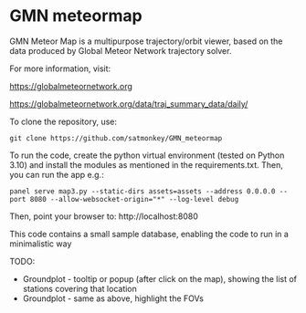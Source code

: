 # GMN meteormap
GMN Meteor Map is a multipurpose trajectory/orbit viewer, based on the data produced by Global Meteor Network trajectory solver.

For more information, visit:

https://globalmeteornetwork.org

https://globalmeteornetwork.org/data/traj_summary_data/daily/

To clone the repository, use:

`git clone https://github.com/satmonkey/GMN_meteormap`

To run the code, create the python virtual environment (tested on Python 3.10) and install the modules as mentioned in the requirements.txt.
Then, you can run the app e.g.:

`panel serve map3.py --static-dirs assets=assets --address 0.0.0.0 --port 8080 --allow-websocket-origin="*" --log-level debug`

Then, point your browser to: http://localhost:8080

This code contains a small sample database, enabling the code to run in a minimalistic way

TODO:

* Groundplot - tooltip or popup (after click on the map), showing the list of stations covering that location
* Groundplot - same as above, highlight the FOVs

